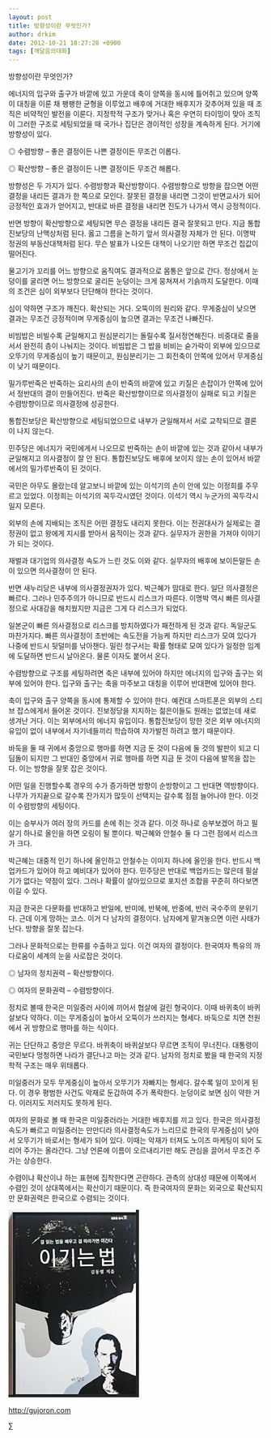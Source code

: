 ```yaml
---
layout: post
title: 방향성이란 무엇인가?
author: drkim
date: 2012-10-21 18:27:28 +0900
tags: [깨달음의대화]
---
```

  
방향성이란 무엇인가?


에너지의 입구와 출구가 바깥에 있고 가운데 축이 양쪽을 동시에 틀어쥐고 있으며 양쪽이 대칭을 이룬 채 팽팽한 균형을 이루었고 배후에 거대한 배후지가 갖추어져 있을 때 조직은 비약적인 발전을 이룬다. 지정학적 구조가 맞거나 혹은 우연히 타이밍이 맞아 조직이 그러한 구조로 세팅되었을 때 국가나 집단은 경이적인 성장을 계속하게 된다. 거기에 방향성이 있다.


◎ 수렴방향 – 좋은 결정이든 나쁜 결정이든 무조건 이롭다.

  
◎ 확산방향 – 좋은 결정이든 나쁜 결정이든 무조건 해롭다.


방향성은 두 가지가 있다. 수렴방향과 확산방향이다. 수렴방향으로 방향을 잡으면 어떤 결정을 내리든 결과가 한 쪽으로 모인다. 잘못된 결정을 내리면 그것이 반면교사가 되어 긍정적인 효과가 얻어지고, 반대로 바른 결정을 내리면 진도가 나가서 역시 긍정적이다.


반면 방향이 확산방향으로 세팅되면 무슨 결정을 내리든 결국 잘못되고 만다. 지금 통합진보당의 난맥상처럼 된다. 옳고 그름을 논하기 앞서 의사결정 자체가 안 된다. 이명박 정권의 부동산대책처럼 된다. 무슨 발표가 나오든 대책이 나오기만 하면 무조건 집값이 떨어진다.


물고기가 꼬리를 어느 방향으로 움직여도 결과적으로 몸통은 앞으로 간다. 정상에서 눈덩이를 굴리면 어느 방향으로 굴리든 눈덩이는 크게 뭉쳐져서 기슭까지 도달한다. 이때의 조건은 심이 외부보다 단단해야 한다는 것이다.


심이 약하면 구조가 깨진다. 확산되는 거다. 오뚝이의 원리와 같다. 무게중심이 낮으면 결과는 무조건 긍정적이며 무게중심이 높으면 결과는 무조건 나빠진다.


비빔밥은 비빌수록 균일해지고 원심분리기는 돌릴수록 질서정연해진다. 비중대로 줄을 서서 완전히 층이 나눠지는 것이다. 비빔밥은 그 밥을 비비는 숟가락이 외부에 있으므로 오뚜기의 무게중심이 높기 때문이고, 원심분리기는 그 회전축이 안쪽에 있어서 무게중심이 낮기 때문이다.


밀가루반죽은 반죽하는 요리사의 손이 반죽의 바깥에 있고 키질은 손잡이가 안쪽에 있어서 정반대의 결이 만들어진다. 반죽은 확산방향이므로 의사결정이 실패로 되고 키질은 수렴방향이므로 의사결정에 성공한다.


통합진보당은 확산방향으로 세팅되었으므로 내부가 균일해져서 서로 교착되므로 결론이 나지 않는다.


민주당은 에너지가 국민에게서 나오므로 반죽하는 손이 바깥에 있는 것과 같아서 내부가 균일해지고 의사결정이 잘 안 된다. 통합진보당도 배후에 보이지 않는 손이 있어서 바깥에서의 밀가루반죽이 된 것이다.


국민은 아무도 몰랐는데 알고보니 바깥에 있는 이석기의 손이 안에 있는 이정희를 주무르고 있었다. 이정희는 이석기의 꼭두각시였던 것이다. 이석기 역시 누군가의 꼭두각시일지 모른다.


외부의 손에 지배되는 조직은 어떤 결정도 내리지 못한다. 이는 전권대사가 실제로는 결정권이 없고 왕에게 지시를 받아서 움직이는 것과 같다. 실무자가 권한을 가져야 이야기가 되는 것이다.


재벌과 대기업의 의사결정 속도가 느린 것도 이와 같다. 실무자의 배후에 보이든말든 손이 있으면 의사결정이 안 된다.


반면 새누리당은 내부에 의사결정권자가 있다. 박근혜가 맘대로 한다. 일단 의사결정은 빠르다. 그러나 민주주의가 아니므로 반드시 리스크가 따른다. 이명박 역시 빠른 의사결정으로 사대강을 해치웠지만 지금은 그게 다 리스크가 되었다.


일본군이 빠른 의사결정으로 리스크를 방치하였다가 패전하게 된 것과 같다. 독일군도 마찬가지다. 빠른 의사결정이 초반에는 속도전을 가능케 하지만 리스크가 모여 있다가 나중에 반드시 뒷덜미를 낚아챈다. 밀린 청구서는 확률 형태로 모여 있다가 일정한 임계에 도달하면 반드시 날아온다. 물론 이자도 붙어서 온다.


수렴방향으로 구조를 세팅하려면 축은 내부에 있어야 하지만 에너지의 입구와 출구는 외부에 있어야 한다. 입구와 출구는 축을 마주보고 대칭을 이루어 반대편에 있어야 한다.


축이 입구와 출구 양쪽을 동시에 통제할 수 있어야 한다. 예컨대 스마트폰은 외부의 스티브 잡스에게서 들어온 것이다. 진보정당을 지지하는 젊은이들도 원래는 없었는데 새로 생겨난 거다. 이는 외부에서의 에너지 유입이다. 통합진보당이 망한 것은 외부 에너지의 유입이 없이 내부에서 자기네들끼리 학습하여 자가발전 하려고 했기 때문이다.


바둑을 둘 때 귀에서 중앙으로 행마를 하면 지금 둔 것이 다음에 둘 것의 발판이 되고 디딤돌이 되지만 그 반대인 중앙에서 귀로 행마를 하면 지금 둔 것이 다음에 발목을 잡는다. 이는 방향을 잘못 잡은 것이다.


어떤 일을 진행할수록 경우의 수가 증가하면 방향이 순방향이고 그 반대면 역방향이다. 나무가 가지끝으로 갈수록 잔가지가 많듯이 선택지는 갈수록 점점 늘어나야 한다. 이것이 수렴방향의 세팅이다.


이는 승부사가 여러 장의 카드를 손에 쥐는 것과 같다. 이것 하나로 승부보겠어 하고 필살기 하나로 올인을 하면 오링이 될 뿐이다. 박근혜와 안철수 둘 다 그런 점에서 리스크가 크다.


박근혜는 대중적 인기 하나에 올인하고 안철수는 이미지 하나에 올인을 한다. 반드시 백업카드가 있어야 하고 예비대가 있어야 한다. 민주당은 반대로 백업카드는 많은데 필살기가 없다는 약점이 있다. 그러나 확률이 살아있으므로 포지션 조합을 꾸준히 하다보면 이길 수 있다.


지금 한국은 다문화를 반대하고 반일에, 반미에, 반북에, 반중에, 반러 국수주의 분위기다. 근데 이게 망하는 코스. 이거 다 남자의 결정이다. 남자에게 맡겨놓으면 이런 사태가 난다. 방향을 잘못 잡는다.


그러나 문화적으로는 한류를 수출하고 있다. 이건 여자의 결정이다. 한국여자 특유의 까다로움이 세계의 눈을 사로잡은 것이다.


◎ 남자의 정치권력 – 확산방향이다.

  
◎ 여자의 문화권력 – 수렴방향이다.


정치로 볼때 한국은 미일중러 사이에 끼어서 협살에 걸린 형국이다. 이때 바퀴축이 바퀴살보다 약하다. 이는 무게중심이 높아서 오뚝이가 쓰러지는 형세다. 바둑으로 치면 천원에서 귀 방향으로 행마를 하는 식이다.


귀는 단단하고 중앙은 무르다. 바퀴축이 바퀴살보다 무르면 조직이 무너진다. 대통령이 국민보다 멍청하면 나라가 결단나고 마는 것과 같다. 남자의 정치로 봤을 때 한국의 지정학적 구조는 매우 위태롭다.


미일중러가 모두 무게중심이 높아서 오뚜기가 자빠지는 형세다. 갈수록 일이 꼬이게 된다. 이 경우 평범한 사건도 악재로 둔갑하여 주가 폭락한다. 눈덩이로 보면 심이 약한 거다. 이러지도 저러지도 못하게 된다.


여자의 문화로 볼 때 한국은 미일중러라는 거대한 배후지를 끼고 있다. 한국은 의사결정속도가 빠르고 미일중러는 만만디라 의사결정속도가 느리므로 한국의 무게중심이 낮아서 오뚜기가 바로서는 형세가 되어 있다. 이때는 악재가 터져도 노이즈 마케팅이 되어 도리어 주가는 올라간다. 그냥 언론에 이름이 오르내리기만 해도 관심을 끌어서 무조건 주가는 상승한다.


수렴이냐 확산이냐 하는 표현에 집착한다면 곤란하다. 관측의 상대성 때문에 이쪽에서 수렴인 것이 상대쪽에서는 확산이기 때문이다. 즉 한국여자의 문화는 외국으로 확산되지만 문화권력은 한국으로 수렴되는 것이다.





























  ![](/files/attach/images/199/290/248/123456.JPG)












  http://gujoron.com


  ∑